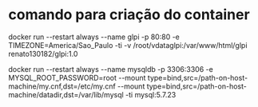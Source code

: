 # comando para criação do container 

docker run --restart always --name glpi -p 80:80 -e TIMEZONE=America/Sao_Paulo -ti -v /root/vdataglpi:/var/www/html/glpi renato130182/glpi:1.0

docker run --restart always --name mysqldb -p 3306:3306  -e MYSQL_ROOT_PASSWORD=root --mount type=bind,src=/path-on-host-machine/my.cnf,dst=/etc/my.cnf --mount type=bind,src=/path-on-host-machine/datadir,dst=/var/lib/mysql -ti mysql:5.7.23
